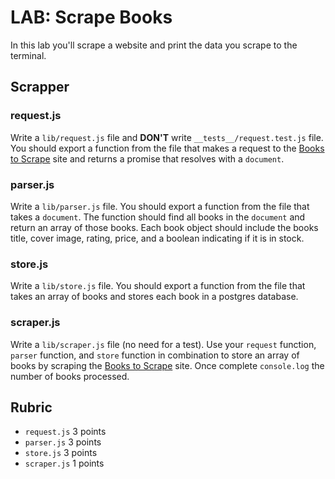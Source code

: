 # LAB: Scrape Books

In this lab you'll scrape a website and print the data you scrape to the terminal.

## Scrapper

### request.js

Write a `lib/request.js` file and **DON'T** write `__tests__/request.test.js` file. You should export a function
from the file that makes a request to the [Books to Scrape](http://books.toscrape.com/) site and
returns a promise that resolves with a `document`.

### parser.js

Write a `lib/parser.js` file. You should export a function
from the file that takes a `document`. The function should find all books in the `document` and
return an array of those books. Each book object should include the books title, cover image,
rating, price, and a boolean indicating if it is in stock.

### store.js

Write a `lib/store.js` file. You should export a function
from the file that takes an array of books and stores each book in a postgres database. 

### scraper.js

Write a `lib/scraper.js` file (no need for a test). Use your `request` function, `parser` function,
and `store` function in combination to store an array of books by scraping the
[Books to Scrape](http://books.toscrape.com/) site. Once complete `console.log` the number of books
processed.

## Rubric

* `request.js` 3 points
* `parser.js` 3 points
* `store.js` 3 points
* `scraper.js` 1 points